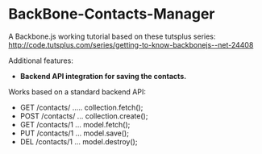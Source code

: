 # BackBone-Contacts-Manager

A Backbone.js working tutorial based on these tutsplus series: 
http://code.tutsplus.com/series/getting-to-know-backbonejs--net-24408

Additional features:

  * **Backend API integration for saving the contacts.**
    
Works based on a standard backend API:

  * GET /contacts/ ..... collection.fetch();
  * POST /contacts/ ... collection.create();
  * GET /contacts/1 ... model.fetch();
  * PUT /contacts/1 ... model.save();
  * DEL /contacts/1 ... model.destroy();
